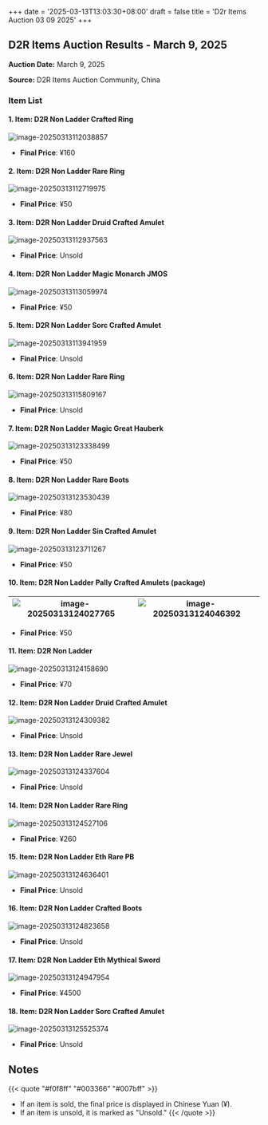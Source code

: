 +++
date = '2025-03-13T13:03:30+08:00'
draft = false
title = 'D2r Items Auction 03 09 2025'
+++
## D2R Items Auction Results - March 9, 2025

**Auction Date:** March 9, 2025

**Source:** D2R Items Auction Community, China

### Item List

#### 1. Item: D2R Non Ladder Crafted Ring

![image-20250313112038857](https://raw.githubusercontent.com/cnlinuxcode/typora/master/202503131120924.png)

- **Final Price**: ¥160

#### 2. Item: D2R Non Ladder Rare Ring

![image-20250313112719975](https://raw.githubusercontent.com/cnlinuxcode/typora/master/202503131127035.png)

- **Final Price**: ¥50

#### 3. Item: D2R Non Ladder Druid Crafted Amulet

![image-20250313112937563](https://raw.githubusercontent.com/cnlinuxcode/typora/master/202503131129615.png)

- **Final Price**: Unsold

#### 4. Item: D2R Non Ladder Magic Monarch JMOS

![image-20250313113059974](https://raw.githubusercontent.com/cnlinuxcode/typora/master/202503131131039.png)

- **Final Price**: ¥50

#### 5. Item: D2R Non Ladder Sorc Crafted Amulet

![image-20250313113941959](https://raw.githubusercontent.com/cnlinuxcode/typora/master/202503131139021.png)

- **Final Price**: Unsold

#### 6. Item: D2R Non Ladder Rare Ring

![image-20250313115809167](https://raw.githubusercontent.com/cnlinuxcode/typora/master/202503131158221.png)

- **Final Price**: Unsold

#### 7. Item: D2R Non Ladder Magic Great Hauberk

![image-20250313123338499](https://raw.githubusercontent.com/cnlinuxcode/typora/master/202503131233563.png)

- **Final Price**: ¥50

#### 8. Item: D2R Non Ladder Rare Boots

![image-20250313123530439](https://raw.githubusercontent.com/cnlinuxcode/typora/master/202503131235497.png)

- **Final Price**: ¥80

#### 9. Item: D2R Non Ladder Sin Crafted Amulet

![image-20250313123711267](https://raw.githubusercontent.com/cnlinuxcode/typora/master/202503131237319.png)

- **Final Price**: ¥50

#### 10. Item: D2R Non Ladder Pally Crafted Amulets (package)

| ![image-20250313124027765](https://raw.githubusercontent.com/cnlinuxcode/typora/master/202503131240818.png) | ![image-20250313124046392](https://raw.githubusercontent.com/cnlinuxcode/typora/master/202503131240442.png) |
| ------------------------------------------------------------ | ------------------------------------------------------------ |



- **Final Price**: ¥50

#### 11. Item: D2R Non Ladder 

![image-20250313124158690](https://raw.githubusercontent.com/cnlinuxcode/typora/master/202503131241742.png)

- **Final Price**: ¥70

#### 12. Item: D2R Non Ladder Druid Crafted Amulet

![image-20250313124309382](https://raw.githubusercontent.com/cnlinuxcode/typora/master/202503131243435.png)

- **Final Price**: Unsold

#### 13. Item: D2R Non Ladder Rare Jewel

![image-20250313124337604](https://raw.githubusercontent.com/cnlinuxcode/typora/master/202503131243650.png)

- **Final Price**: Unsold

#### 14. Item: D2R Non Ladder Rare Ring

![image-20250313124527106](https://raw.githubusercontent.com/cnlinuxcode/typora/master/202503131245161.png)

- **Final Price**: ¥260

#### 15. Item: D2R Non Ladder Eth Rare PB

![image-20250313124636401](https://raw.githubusercontent.com/cnlinuxcode/typora/master/202503131246482.png)

- **Final Price**: Unsold

#### 16. Item: D2R Non Ladder Crafted Boots

![image-20250313124823658](https://raw.githubusercontent.com/cnlinuxcode/typora/master/202503131248723.png)

- **Final Price**: Unsold

#### 17. Item: D2R Non Ladder Eth Mythical Sword

![image-20250313124947954](https://raw.githubusercontent.com/cnlinuxcode/typora/master/202503131249037.png)

- **Final Price**: ¥4500

#### 18. Item: D2R Non Ladder Sorc Crafted Amulet

![image-20250313125525374](https://raw.githubusercontent.com/cnlinuxcode/typora/master/202503131255444.png)

- **Final Price**: Unsold

## Notes
{{< quote "#f0f8ff" "#003366" "#007bff" >}}
- If an item is sold, the final price is displayed in Chinese Yuan (¥).
- If an item is unsold, it is marked as "Unsold."
{{< /quote >}}